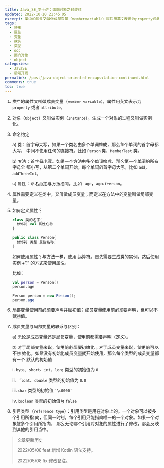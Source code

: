 ```yaml
---
title: Java_SE_第十讲：面向对象之封装续
updated: 2022-10-10 21:45:05
excerpt: 类中的属性又叫做成员变量（membervariable）属性用英文表示为property或者attribute。对象（object）又叫做实例（instance）。生成一个对象的过程又叫做实例化。命名约定a)类_首字母大写如果一个类名由多个单词构成那么每个单词的首字母都大写中间不使用任何的连接符。比如person类membertest类。b)方法_首字母小写。如果一个方法由多个单词构成那么第一个单词的所有字母全都小写从第二个单词开始每个单词的首字母大写。比如addaddthreeint。c)属性_命名约定
tags:
  - 使用
  - 属性
  - 变量
  - 成员
  - 类型
  - oop
  - 面向对象
  - object
categories:
  - JavaSE
  - 后端开发
permalink: /post/java-object-oriented-encapsulation-continued.html
comments: true
toc: true
---
```

1. 类中的属性又叫做成员变量（`member variable`），属性用英文表示为 `property` 或者
   `attribute`。
2. 对象（`Object`）又叫做实例（`Instance`）。生成一个对象的过程又叫做实例化。
3. 命名约定

   a) 类：首字母大写，如果一个类名由多个单词构成，那么每个单词的首字母都大写，
   中间不使用任何的连接符。比如 `Person` 类，`MemberTest` 类。

   b) 方法：首字母小写。如果一个方法由多个单词构成，那么第一个单词的所有字母全
   都小写，从第二个单词开始，每个单词的首字母大写。比如 `add`，`addThreeInt`。

   c) 属性：命名约定与方法相同。比如 ` age`，`ageOfPerson`。
4. 属性需要定义在类中，又叫做成员变量；而定义在方法中的变量叫做局部变量。
5. 如何定义属性？

   ```kotlin
   class 类的名字{
     修饰符 val 属性名称
   }
   ```

   ```java
   public class Person{
     修饰符 类型 属性名称;
   }
   ```

   如何使用属性？与方法一样，使用.运算符。首先需要生成类的实例，然后使用实例 +”.”
   的方式来使用属性。

   比如：

   ```kotlin
   val person = Person()
   person.age
   ```

   ```java
   Person person = new Person();
   person.age
   ```
6. 局部变量使用前必须要声明并赋初值；成员变量使用前必须要声明，但可以不赋初值。
7. 成员变量与局部变量的联系与区别：

   a) 无论是成员变量还是局部变量，使用前都需要声明（定义）。

   b) 对于局部变量来说，使用前必须要初始化；对于成员变量来说，使用前可以不初
   始化。如果没有初始化成员变量就开始使用，那么每个类型的成员变量都有一个
   默认的初始值

   i.     `byte`、`short`、`int`、`long` 类型的初始值为 `0 `

   ii.   ` float`、`double` 类型的初始值为 `0.0`

   iii.   `char` 类型的初始值 `‘\u0000’`

   iv.  `boolean` 类型的初始值为 `false    `
8. 引用类型（`reference type`）：引用类型是用在对象上的。一个对象可以被多个引用所指
   向，但同一时刻，每个引用只能指向唯一的一个对象。如果一个对象被多个引用所指向，
   那么无论哪个引用对对象的属性进行了修改，都会反映到其他的引用当中。

> 文章更新历史
>
> 2022/05/08 feat:新增 Kotlin 语法支持。
>
> 2022/05/08 fix:修改备注。